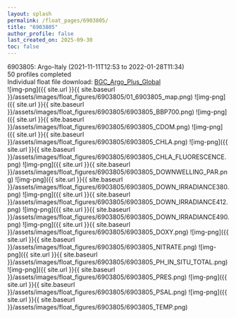 ```yaml
---
layout: splash
permalink: /float_pages/6903805/
title: "6903805"
author_profile: false
last_created_on: 2025-09-30
toc: false
---
```

 
6903805: Argo-Italy (2021-11-11T12:53 to 2022-01-28T11:34)\
50 profiles completed\
Individual float file download: [BGC_Argo_Plus_Global](https://ftp.soest.hawaii.edu/bgc_argo_plus/Individual_Floats/outliers_removed/6903805_Sprof_processed.nc)\
![img-png]({{ site.url }}{{ site.baseurl }}/assets/images/float_figures/6903805/01_6903805_map.png)
![img-png]({{ site.url }}{{ site.baseurl }}/assets/images/float_figures/6903805/6903805_BBP700.png)
![img-png]({{ site.url }}{{ site.baseurl }}/assets/images/float_figures/6903805/6903805_CDOM.png)
![img-png]({{ site.url }}{{ site.baseurl }}/assets/images/float_figures/6903805/6903805_CHLA.png)
![img-png]({{ site.url }}{{ site.baseurl }}/assets/images/float_figures/6903805/6903805_CHLA_FLUORESCENCE.png)
![img-png]({{ site.url }}{{ site.baseurl }}/assets/images/float_figures/6903805/6903805_DOWNWELLING_PAR.png)
![img-png]({{ site.url }}{{ site.baseurl }}/assets/images/float_figures/6903805/6903805_DOWN_IRRADIANCE380.png)
![img-png]({{ site.url }}{{ site.baseurl }}/assets/images/float_figures/6903805/6903805_DOWN_IRRADIANCE412.png)
![img-png]({{ site.url }}{{ site.baseurl }}/assets/images/float_figures/6903805/6903805_DOWN_IRRADIANCE490.png)
![img-png]({{ site.url }}{{ site.baseurl }}/assets/images/float_figures/6903805/6903805_DOXY.png)
![img-png]({{ site.url }}{{ site.baseurl }}/assets/images/float_figures/6903805/6903805_NITRATE.png)
![img-png]({{ site.url }}{{ site.baseurl }}/assets/images/float_figures/6903805/6903805_PH_IN_SITU_TOTAL.png)
![img-png]({{ site.url }}{{ site.baseurl }}/assets/images/float_figures/6903805/6903805_PRES.png)
![img-png]({{ site.url }}{{ site.baseurl }}/assets/images/float_figures/6903805/6903805_PSAL.png)
![img-png]({{ site.url }}{{ site.baseurl }}/assets/images/float_figures/6903805/6903805_TEMP.png)
